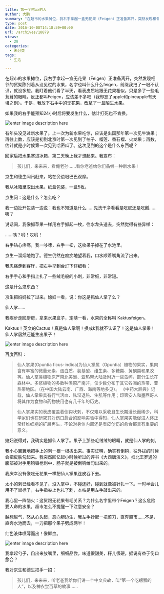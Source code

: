 ```yaml
---
title: 第一个吃xx的人
author: 大鹏
summary: "在超市的水果摊位，我右手拿起一盒无花果（Feigen）正准备离开，突然发现相邻的货架陈列着从没见过的水果，名字也叫什么什么feigen，前缀我扫了一眼不认识，就没多想。我盯着他们看了半天，看表皮质地跟无花果相似，只是多了一些毛茸茸的眼睛。反正都叫Feigen，应该差不多吧（我却忘了apple和pineapple有天壤之别）。于是，我放下右手中的无花果，改拿了一盒陌生水果。"
type: post
date: 2016-10-08T14:18:59+00:00
url: /archives/18879
views:
  - 28
categories:
  - 未分类
tags:
  - 生活

---
```

在超市的水果摊位，我右手拿起一盒无花果（Feigen）正准备离开，突然发现相邻的货架陈列着从没见过的水果，名字也叫什么什么feigen，前缀我扫了一眼不认识，就没多想。我盯着他们看了半天，看表皮质地跟无花果相似，只是多了一些毛茸茸的眼睛。反正都叫Feigen，应该差不多吧（我却忘了apple和pineapple有天壤之别）。于是，我放下右手中的无花果，改拿了一盒陌生水果。

如果我的右手能预知24小时后将要发生什么，估计打死也不肯换。

![enter image description here][1]

有年头没见过新水果了。上一次为新水果吃惊，应该是出国那年第一次见牛油果；再往上数，应该是初到北京时第一次见到了柚子、榴莲、番石榴、火龙果；再数，估计就是小时候第一次见到哈密瓜了。这次见到的这个是什么东西呢？

回家后把水果塞进冰箱，第二天晚上我才想起来。我宣布：

> 孩儿们，来来来，看俺老孙……看你老爸给你们品尝一种新水果！

京生和德生闻讯赶来，站在旁边眼巴巴观摩。

我从冰箱里取出水果。纸盒包装，一盒5枚。

京生问：这是什么？怎么吃？

我一边扯开包装一边说：我也不知道是什么……先洗干净看看是吃皮还是吃瓤……咦？

说话间，我像抓苹果一样用右手抓起一枚，往水龙头送去，突然觉得有些异样：

……咦？哟！哎哟！

右手钻心疼痛，我一哆嗦，右手一松，这枚果子掉在了水池里。

京生一溜烟地跑了。德生仍然在痴痴地望着我，口水顺着嘴角流了出来。

我忍痛走到客厅，把右手举到台灯下仔细看：

右手手心和手指上扎了一些绒毛般的小刺，非常细，非常短。

这是什么鬼东西？

京生把妈妈拉了过来。媳妇一看，说：你这是抓仙人掌了么？

仙人掌……

我疾步走回厨房，拿来水果盒子，定睛一看，水果的全称叫 Kaktusfeigen。

Kaktus！英文的Cactus！真是仙人掌啊！换成k我就不认识了！这是仙人掌果！仙人掌居然还能生出果子！

![enter image description here][2]

百度百科：

> 仙人掌果(Opuntia ficus-indica)为仙人掌属（Opuntia）植物的果实，果肉含有丰富的微量元素、蛋白质、氨基酸、维生素、多糖类、黄酮类和果胶等。仙人掌类植物原产南北美洲、亚热带大陆及附近一些岛屿，部分生长在森林中。多浆植物的多数种类原产南非，仅少数分布于其它各洲的热带、亚热带地区。（在中国大陆云南、广西、海南等地多见）。 《中药大辞典》记载，仙人掌果具有行气活血、祛湿退热、生肌等作用；印第安人和墨西哥人将其作为食物和药物使用也有几千年的历史。
> 
> 仙人掌果实的表皮覆盖着倒钩状刺，不仅难以采收且生长期漫长而稀少，科学家们也在研究其对伤口愈合的影响实验中得知，仙人掌果实能促进人体正常纤维细胞的扩展再生，不论对身体内部还是表皮创伤的愈合都具有重要的意义。

媳妇说得对，我确实是抓仙人掌了。果子上那些毛绒绒的眼睛，就是仙人掌的刺。

我小心翼翼地把手上的刺一根一根拔出来。事实证明，确实有倒钩，往外拔的时候会把皮肤勾起来。我突然回忆起小时候听过的评书《大西唐演义》，扫北王罗通的腹部被对手用钩镰枪刺中，肠子就是被倒钩给勾出来的。

我庆幸没有像吃无花果一样把仙人掌果连皮吞下去。

太小的刺已经看不见了，没入掌中，不碰还好，碰到就像被针扎一下。一时半会儿用不了鼠标了，右手指尖上也扎了刺，本帖是用左手敲出来的。

我心里一阵恼火：这货跟无花果有毛关系？为什么名字里带个Feigen？这么危险要人命的水果，超市怎么不提醒一下注意安全？

越想越气，怒从心头起，恶向胆边生，我左手抄起一把菜刀，直奔超市……不是，直奔水池而去，一刀把那个果子劈成两半！

红色液体喷薄而出！像鲜血。

![enter image description here][3]

我拿起勺子，舀出来放嘴里，细细品尝。味道很甜美，籽儿很硬，据说有益于伤口愈合？

我对京生和德生把手一招：

> 孩儿们，来来来，听老爸我给你们讲一个中文典故，叫“第一个吃螃蟹的人”，以及神农尝百草的故事……

 [1]: http://3.bp.blogspot.com/-GVw0eKMlf_0/VeDCkSd4hPI/AAAAAAAANjg/yo8z0lUGpKc/s1600/DSC04840_%25E5%2589%25AF%25E6%259C%25AC.jpg
 [2]: http://www.zhencaishiliao.com/d/file/shicai/guaguo/2015-09-10/11754500f966158bb8ce3ab8a9f2f9aa.jpg
 [3]: http://read.html5.qq.com/image?src=forum&q=5&r=0&imgflag=7&imageUrl=http://mmbiz.qpic.cn/mmbiz/YFl8YC1BpjuwPbppk1ZQkUbX952k0j4ic5QSIicia3ZhGyldgx1Br9uPuribMsAicQzcquhzRKIEnJDbKckoEV5u4aw/0?wx_fmt=jpeg
